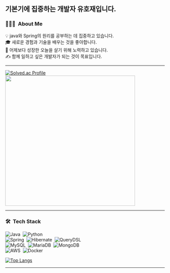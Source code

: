 ## 기본기에 집중하는 개발자 유호재입니다.

<!--

<img alt="Night Coding" src="https://raw.githubusercontent.com/AVS1508/AVS1508/master/assets/Night-Coding.gif" align="right" height='150' />
-->

### 👨🏻‍💻 &nbsp;About Me
💡 java와 Spring의 원리를 공부하는 데 집중하고 있습니다. <br>
🎓 새로운 경험과 기술을 배우는 것을 좋아합니다. <br>
🌱 어제보다 성장한 오늘을 살기 위해 노력하고 있습니다. <br>
✍️ 함께 일하고 싶은 개발자가 되는 것이 목표입니다. <br>


<hr>

[![Solved.ac Profile](http://mazassumnida.wtf/api/v2/generate_badge?boj=ho_0214)](https://solved.ac/ho_0214)
<img src="https://github-readme-stats.vercel.app/api?username=yhj0214&theme=blue-green&show_icons=true" width="410">

<hr>

### 🛠 &nbsp;Tech Stack
![Java](https://img.shields.io/badge/-Java-05122A?style=flat&logo=Java)&nbsp;
![Python](https://img.shields.io/badge/-Python-05122A?style=flat&logo=python)&nbsp;\
![Spring](https://img.shields.io/badge/-Spring-05122A?style=flat&logo=Spring)&nbsp;
![Hibernate](https://img.shields.io/badge/-Hibernate-05122A?style=flat&logo=Hibernate)&nbsp;
![QueryDSL](https://img.shields.io/badge/-QueryDSL-05122A?style=flat&logo=QueryDSL)&nbsp;\
![MySQL](https://img.shields.io/badge/-MySQL-05122A?style=flat&logo=mysql)&nbsp;
![MariaDB](https://img.shields.io/badge/-MariaDB-05122A?style=flat&logo=mariadb)&nbsp;
![MongoDB](https://img.shields.io/badge/-MongoDB-05122A?style=flat&logo=mongodb)&nbsp;\
![AWS](https://img.shields.io/badge/-AWS-05122A?style=flat&logo=amazon-aws)&nbsp;
![Docker](https://img.shields.io/badge/-Docker-05122A?style=flat&logo=docker)&nbsp;

[![Top Langs](https://github-readme-stats.vercel.app/api/top-langs/?username=yhj0214&layout=compact)](https://github.com/yhj0214/github-readme-stats)
<hr>
<!--
### 💻&nbsp;Project
## 1. [riding the wind](https://github.com/yhj0214/Riding-the-Wind)
<details>
  <summary>Rualone</summary>

<!--
#### 프로젝트 개요
> https://github.com/yhj0214<br>
> 프로젝트 서비스

#### 맡은 역할
> backend - recipe 엔티티 및 post 엔티티 조회 관련 개발<br>
> infra - AWS 환경 배포 및 자동화

#### 주요 기술
> ![Spring](https://img.shields.io/badge/-Spring-05122A?style=flat&logo=Spring)&nbsp;
> ![Gitlab-CI](https://img.shields.io/badge/-Gitlab_CI-05122A?style=flat&logo=gitlab)&nbsp;
> ![Hibernate](https://img.shields.io/badge/-Hibernate-05122A?style=flat&logo=hibernate)&nbsp;
</details>
<br>

-->
<!--
- 🔭 I’m currently working on ...
- 🌱 I’m currently learning ...
- 👯 I’m looking to collaborate on ...
- 🤔 I’m looking for help with ...
- 💬 Ask me about ...
- 📫 How to reach me: ...
- 😄 Pronouns: ...
- ⚡ Fun fact: ...
-->

